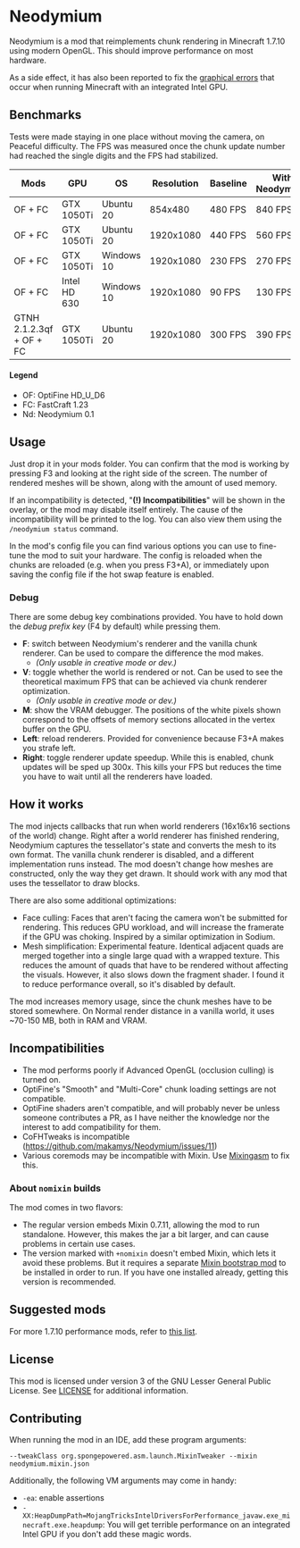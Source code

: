 # Neodymium

Neodymium is a mod that reimplements chunk rendering in Minecraft 1.7.10 using modern OpenGL. This should improve performance on most hardware.

As a side effect, it has also been reported to fix the [graphical errors](https://www.minecraftforum.net/forums/support/java-edition-support/3148472-weird-bug-with-1-7-10-and-only-1-7-10) that occur when running Minecraft with an integrated Intel GPU.

## Benchmarks

Tests were made staying in one place without moving the camera, on Peaceful difficulty. The FPS was measured once the chunk update number had reached the single digits and the FPS had stabilized.

| Mods                     | GPU          | OS         | Resolution | Baseline | With Neodymium | Change |
|--------------------------|--------------|------------|------------|----------|----------------|--------|
| OF + FC                  | GTX 1050Ti   | Ubuntu 20  | 854x480    | 480 FPS  |        840 FPS |   +75% |
| OF + FC                  | GTX 1050Ti   | Ubuntu 20  | 1920x1080  | 440 FPS  |        560 FPS |   +27% |
| OF + FC                  | GTX 1050Ti   | Windows 10 | 1920x1080  | 230 FPS  |        270 FPS |   +17% |
| OF + FC                  | Intel HD 630 | Windows 10 | 1920x1080  | 90 FPS   |        130 FPS |   +44% |
| GTNH 2.1.2.3qf + OF + FC | GTX 1050Ti   | Ubuntu 20  | 1920x1080  | 300 FPS  |        390 FPS |   +30% |

#### Legend
* OF: OptiFine HD_U_D6
* FC: FastCraft 1.23
* Nd: Neodymium 0.1

## Usage

Just drop it in your mods folder. You can confirm that the mod is working by pressing F3 and looking at the right side of the screen. The number of rendered meshes will be shown, along with the amount of used memory.

If an incompatibility is detected, "**(!) Incompatibilities**" will be shown in the overlay, or the mod may disable itself entirely. The cause of the incompatibility will be printed to the log. You can also view them using the `/neodymium status` command.

In the mod's config file you can find various options you can use to fine-tune the mod to suit your hardware. The config is reloaded when the chunks are reloaded (e.g. when you press F3+A), or immediately upon saving the config file if the hot swap feature is enabled.

### Debug

There are some debug key combinations provided. You have to hold down the *debug prefix key* (F4 by default) while pressing them.

* **F**: switch between Neodymium's renderer and the vanilla chunk renderer. Can be used to compare the difference the mod makes.
    * *(Only usable in creative mode or dev.)*
* **V**: toggle whether the world is rendered or not. Can be used to see the theoretical maximum FPS that can be achieved via chunk renderer optimization.
    * *(Only usable in creative mode or dev.)*
* **M**: show the VRAM debugger. The positions of the white pixels shown correspond to the offsets of memory sections allocated in the vertex buffer on the GPU.
* **Left**: reload renderers. Provided for convenience because F3+A makes you strafe left.
* **Right**: toggle renderer update speedup. While this is enabled, chunk updates will be sped up 300x. This kills your FPS but reduces the time you have to wait until all the renderers have loaded.

## How it works

The mod injects callbacks that run when world renderers (16x16x16 sections of the world) change. Right after a world renderer has finished rendering, Neodymium captures the tessellator's state and converts the mesh to its own format. The vanilla chunk renderer is disabled, and a different implementation runs instead. The mod doesn't change how meshes are constructed, only the way they get drawn. It should work with any mod that uses the tessellator to draw blocks.

There are also some additional optimizations:

* Face culling: Faces that aren't facing the camera won't be submitted for rendering. This reduces GPU workload, and will increase the framerate if the GPU was choking. Inspired by a similar optimization in Sodium.
* Mesh simplification: Experimental feature. Identical adjacent quads are merged together into a single large quad with a wrapped texture. This reduces the amount of quads that have to be rendered without affecting the visuals. However, it also slows down the fragment shader. I found it to reduce performance overall, so it's disabled by default.

The mod increases memory usage, since the chunk meshes have to be stored somewhere. On Normal render distance in a vanilla world, it uses ~70-150 MB, both in RAM and VRAM.

## Incompatibilities
* The mod performs poorly if Advanced OpenGL (occlusion culling) is turned on.
* OptiFine's "Smooth" and "Multi-Core" chunk loading settings are not compatible.
* OptiFine shaders aren't compatible, and will probably never be unless someone contributes a PR, as I have neither the knowledge nor the interest to add compatibility for them.
* CoFHTweaks is incompatible (https://github.com/makamys/Neodymium/issues/11)
* Various coremods may be incompatible with Mixin. Use [Mixingasm](https://github.com/makamys/Mixingasm) to fix this.

### About `nomixin` builds

The mod comes in two flavors:
* The regular version embeds Mixin 0.7.11, allowing the mod to run standalone. However, this makes the jar a bit larger, and can cause problems in certain use cases.
* The version marked with `+nomixin` doesn't embed Mixin, which lets it avoid these problems. But it requires a separate [Mixin bootstrap mod](https://gist.github.com/makamys/7cb74cd71d93a4332d2891db2624e17c#mixin-bootstrap-mods) to be installed in order to run. If you have one installed already, getting this version is recommended.

## Suggested mods
For more 1.7.10 performance mods, refer to [this list](https://gist.github.com/makamys/7cb74cd71d93a4332d2891db2624e17c).

## License

This mod is licensed under version 3 of the GNU Lesser General Public License. See [LICENSE](LICENSE) for additional information.

## Contributing

When running the mod in an IDE, add these program arguments:
```
--tweakClass org.spongepowered.asm.launch.MixinTweaker --mixin neodymium.mixin.json
```

Additionally, the following VM arguments may come in handy:
* `-ea`: enable assertions
* `-XX:HeapDumpPath=MojangTricksIntelDriversForPerformance_javaw.exe_minecraft.exe.heapdump`: You will get terrible performance on an integrated Intel GPU if you don't add these magic words.
